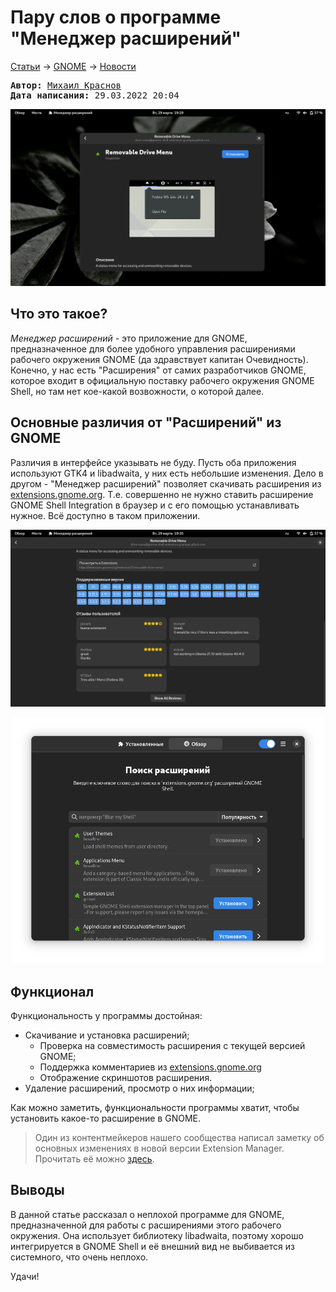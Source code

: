 # Пару слов о программе "Менеджер расширений"

[Статьи](../../stats.md) -> [GNOME](../README.md) -> [Новости](README.md)

<pre>
<strong>Автор:</strong> <a href="/LinuxSovet/Group/authors.d/Linuxoid85.html">Михаил Краснов</a>
<strong>Дата написания:</strong> 29.03.2022 20:04
</pre>

![](pic/extension-app.png)

## Что это такое?

*Менеджер расширений* - это приложение для GNOME, предназначенное для более удобного управления расширениями рабочего окружения GNOME (да здравствует капитан Очевидность). Конечно, у нас есть "Расширения" от самих разработчиков GNOME, которое входит в официальную поставку рабочего окружения GNOME Shell, но там нет кое-какой возвожности, о которой далее.

## Основные различия от "Расширений" из GNOME

Различия в интерфейсе указывать не буду. Пусть оба приложения используют GTK4 и libadwaita, у них есть небольшие изменения. Дело в другом - "Менеджер расширений" позволяет скачивать расширения из [extensions.gnome.org](https://extensions.gnome.org). Т.е. совершенно не нужно ставить расширение GNOME Shell Integration в браузер и с его помощью устанавливать нужное. Всё доступно в таком приложении.

![](pic/extensions1.png)

![](pic/extensions2.png)

## Функционал

Функциональность у программы достойная:

- Скачивание и установка расширений;
	- Проверка на совместимость расширения с текущей версией GNOME;
	- Поддержка комментариев из [extensions.gnome.org](https://extensions.gnome.org)
	- Отображение скриншотов расширения.
- Удаление расширений, просмотр о них информации;

Как можно заметить, функциональности программы хватит, чтобы установить какое-то расширение в GNOME.

> Один из контентмейкеров нашего сообщества написал заметку об основных изменениях в новой версии Extension Manager. Прочитать её можно [здесь](https://telegra.ph/Menedzher-rasshirenij-GNOME-poluchil-novye-funkcii-i-novuyu-ikonku-03-29).

## Выводы

В данной статье рассказал о неплохой программе для GNOME, предназначенной для работы с расширениями этого рабочего окружения. Она использует библиотеку libadwaita, поэтому хорошо интегрируется в GNOME Shell и её внешний вид не выбивается из системного, что очень неплохо.

Удачи!
